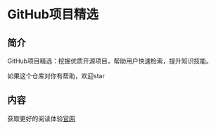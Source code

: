 # GitHub项目精选
## 简介
GitHub项目精选：挖掘优质开源项目，帮助用户快速检索，提升知识技能。

如果这个仓库对你有帮助，欢迎star

## 内容
获取更好的阅读体验[官网](https://github.1nav.top)



